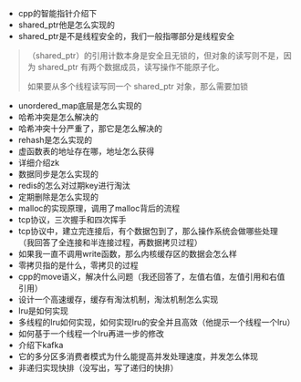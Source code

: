+ cpp的智能指针介绍下
+ shared_ptr他是怎么实现的
+ shared_ptr是不是线程安全的，我们一般指哪部分是线程安全

> （shared_ptr）的引用计数本身是安全且无锁的，但对象的读写则不是，因为 shared_ptr 有两个数据成员，读写操作不能原子化。
>
> 如果要从多个线程读写同一个 shared_ptr 对象，那么需要加锁

+ unordered_map底层是怎么实现的
+ 哈希冲突是怎么解决的
+ 哈希冲突十分严重了，那它是怎么解决的 
+ rehash是怎么实现的
+ 虚函数表的地址存在哪，地址怎么获得
+ 详细介绍zk
+ 数据同步是怎么实现的
+ redis的怎么对过期key进行淘汰
+ 定期删除是怎么实现的
+ malloc的实现原理，调用了malloc背后的流程
+ tcp协议，三次握手和四次挥手
+ tcp协议中，建立完连接后，有个数据包到了，那么操作系统会做哪些处理（我回答了全连接和半连接过程，再数据拷贝过程）
+ 如果我一直不调用write函数，那么内核缓存区的数据会怎么样
+ 零拷贝指的是什么，零拷贝的过程
+ cpp的move语义，解决什么问题（我还回答了，左值右值，左值引用和右值引用）
+ 设计一个高速缓存，缓存有淘汰机制，淘汰机制怎么实现
+ lru是如何实现
+ 多线程的lru如何实现，如何实现lru的安全并且高效（他提示一个线程一个lru）
+ 如何基于一个线程一个lru再进一步的修改
+ 介绍下kafka
+ 它的多分区多消费者模式为什么能提高并发处理速度，并发怎么体现
+ 非递归实现快排（没写出，写了递归的快排）

